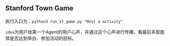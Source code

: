 ## Stanford Town Game

执行入口为：`python3 run_st_game.py "Host a activity"`   

`idea`为用户给第一个Agent的用户心声，并通过这个心声进行传播，看最后多智能体是否达到举办、参加活动的目标。  
